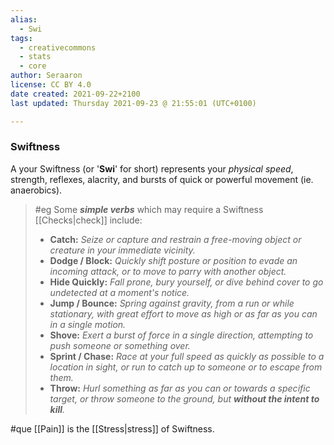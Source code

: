 ```yaml
---
alias:
  - Swi
tags:
  - creativecommons
  - stats
  - core
author: Seraaron
license: CC BY 4.0
date created: 2021-09-22+2100
last updated: Thursday 2021-09-23 @ 21:55:01 (UTC+0100)

---
```


### Swiftness

A your Swiftness (or '**Swi**' for short) represents your _physical speed_, strength, reflexes, alacrity, and bursts of quick or powerful movement (ie. anaerobics).

> #eg
> Some **_simple verbs_** which may require a Swiftness [[Checks|check]] include:
>
> -   **Catch:** _Seize or capture and restrain a free-moving object or creature in your immediate vicinity._
> -   **Dodge / Block:** _Quickly shift posture or position to evade an incoming attack, or to move to parry with another object._
> -   **Hide Quickly:** _Fall prone, bury yourself, or dive behind cover to go undetected at a moment's notice._
> -   **Jump / Bounce:** _Spring against gravity, from a run or while stationary, with great effort to move as high or as far as you can in a single motion._
> -   **Shove:** _Exert a burst of force in a single direction, attempting to push someone or something over._
> -   **Sprint / Chase:** _Race at your full speed as quickly as possible to a location in sight, or run to catch up to someone or to escape from them._
> -   **Throw:** _Hurl something as far as you can or towards a specific target, or throw someone to the ground, but **without the intent to kill**._

#que [[Pain]] is the [[Stress|stress]] of Swiftness.
